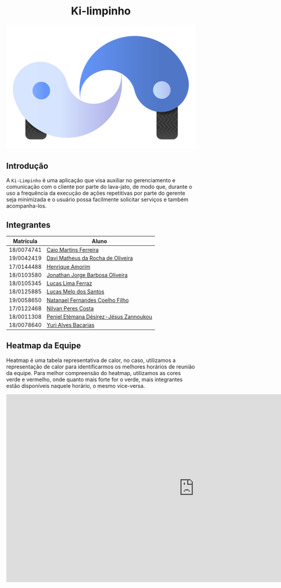 # <center> Ki-limpinho  </center>

<center>

 ![logo](assets/img/personalizacao/logoRodas.svg)

 </center>


## Introdução

A `Ki-Limpinho` é uma aplicação que visa auxiliar no gerenciamento e comunicação com o cliente por parte do lava-jato, de modo que, durante o uso a frequência da execução de ações repetitivas por parte do gerente seja minimizada e o usuário possa facilmente solicitar serviços e também acompanha-los.

## Integrantes

<center>

|Matrícula | Aluno |
| -- | -- |
| 18/0074741  |  [Caio Martins Ferreira](https://github.com/linktocaio) |
| 19/0042419  |  [Davi Matheus da Rocha de Oliveira](https://github.com/DaviMatheus) |
| 17/0144488  |  [Henrique Amorim](https://github.com/HenriqueAmorim20) |
| 18/0103580  |  [Jonathan Jorge Barbosa Oliveira](https://github.com/Jonathan-Oliveira) |
| 18/0105345  |  [Lucas Lima Ferraz](https://github.com/mibasFerraz) |
| 18/0125885  |  [Lucas Melo dos Santos](https://github.com/luucas-melo) |
| 19/0058650  |  [Natanael Fernandes Coelho Filho](https://github.com/fernandes-natanael) |
| 17/0122468  |  [Nilvan Peres Costa](https://github.com/NilvanPeres) |
| 18/0011308  |  [Peniel Etèmana Désirez-Jésus Zannoukou](https://github.com/zpeniel09) |
| 18/0078640  |  [Yuri Alves Bacarias](https://github.com/yuriAlves5) |

</center>

## Heatmap da Equipe

Heatmap é uma tabela representativa de calor, no caso, utilizamos a representação de calor para identificarmos os melhores horários de reunião da equipe. Para melhor compreensão do heatmap, utilizamos as cores verde e vermelho, onde quanto mais forte for o verde, mais integrantes estão disponíveis naquele horário, o mesmo vice-versa.

<center><iframe width="1000" height="500" frameborder="0" scrolling="no" src="https://docs.google.com/spreadsheets/d/e/2PACX-1vQN0clKlC1VflmaKzLpZGpErGSqj9UxbNGHBD5kM41qzRNBB5_HJ0_Tb6qf5KEN69ASGy3X1j9i9gjW/pubhtml?gid=510136647&amp;single=true&amp;widget=false&amp;headers=false&chrome=false"></iframe></center>
